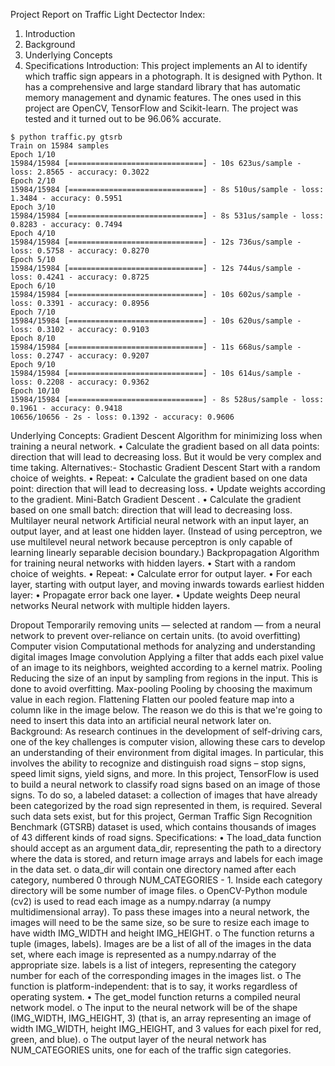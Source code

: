 Project  Report on Traffic Light Dectector
Index:
1.	Introduction
2.	Background
3.	Underlying Concepts 
4.	Specifications
Introduction:
This project implements an AI to identify which traffic sign appears in a photograph. It is designed with Python. It has a comprehensive and large standard library that has automatic memory management and dynamic features. The ones used in this project are OpenCV, TensorFlow and Scikit-learn. 
The project was tested and it turned out to be 96.06% accurate.

```
$ python traffic.py gtsrb
Train on 15984 samples
Epoch 1/10
15984/15984 [==============================] - 10s 623us/sample - loss: 2.8565 - accuracy: 0.3022
Epoch 2/10
15984/15984 [==============================] - 8s 510us/sample - loss: 1.3484 - accuracy: 0.5951
Epoch 3/10
15984/15984 [==============================] - 8s 531us/sample - loss: 0.8283 - accuracy: 0.7494
Epoch 4/10
15984/15984 [==============================] - 12s 736us/sample - loss: 0.5758 - accuracy: 0.8270
Epoch 5/10
15984/15984 [==============================] - 12s 744us/sample - loss: 0.4241 - accuracy: 0.8725
Epoch 6/10
15984/15984 [==============================] - 10s 602us/sample - loss: 0.3391 - accuracy: 0.8956
Epoch 7/10
15984/15984 [==============================] - 10s 620us/sample - loss: 0.3102 - accuracy: 0.9103
Epoch 8/10
15984/15984 [==============================] - 11s 668us/sample - loss: 0.2747 - accuracy: 0.9207
Epoch 9/10
15984/15984 [==============================] - 10s 614us/sample - loss: 0.2208 - accuracy: 0.9362
Epoch 10/10
15984/15984 [==============================] - 8s 528us/sample - loss: 0.1961 - accuracy: 0.9418
10656/10656 - 2s - loss: 0.1392 - accuracy: 0.9606
```

Underlying Concepts:
Gradient Descent
Algorithm for minimizing loss when training a neural network.
•	Calculate the gradient based on all data points: direction that will lead to decreasing loss.
But it would be very complex and time taking.
Alternatives:-
Stochastic Gradient Descent
Start with a random choice of weights. 
• Repeat:
 • Calculate the gradient based on one data point: direction that will lead to decreasing loss.
 • Update weights according to the gradient.
Mini-Batch Gradient Descent
.  • Calculate the gradient based on one small batch: direction that will lead to decreasing loss. 
Multilayer neural network 
Artificial neural network with an input layer, an output layer, and at least one hidden layer. (Instead of using perceptron, we use multilevel neural network because perceptron is only capable of learning linearly separable decision boundary.)
Backpropagation 
Algorithm for training neural networks with hidden layers.
• Start with a random choice of weights. 
• Repeat: 
• Calculate error for output layer. 
• For each layer, starting with output layer, and moving inwards towards earliest hidden layer: 
• Propagate error back one layer. 
• Update weights
Deep neural networks 
Neural network with multiple hidden layers.

Dropout 
Temporarily removing units — selected at random — from a neural network to prevent over-reliance on certain units. (to avoid overfitting)
Computer vision 
Computational methods for analyzing and understanding digital images
Image convolution 
Applying a filter that adds each pixel value of an image to its neighbors, weighted according to a kernel matrix.
Pooling 
Reducing the size of an input by sampling from regions in the input. This is done to avoid overfitting.
Max-pooling 
Pooling by choosing the maximum value in each region. 
Flattening
Flatten our pooled feature map into a column like in the image below. The reason we do this is that we're going to need to insert this data into an artificial neural network later on.
Background:
As research continues in the development of self-driving cars, one of the key challenges is computer vision, allowing these cars to develop an understanding of their environment from digital images. In particular, this involves the ability to recognize and distinguish road signs – stop signs, speed limit signs, yield signs, and more.
In this project, TensorFlow is used to build a neural network to classify road signs based on an image of those signs. To do so, a  labeled dataset: a collection of images that have already been categorized by the road sign represented in them, is required.
Several such data sets exist, but for this project, German Traffic Sign Recognition Benchmark (GTSRB) dataset is used, which contains thousands of images of 43 different kinds of road signs.
Specifications:
•	The load_data function should accept as an argument data_dir, representing the path to a directory where the data is stored, and return image arrays and labels for each image in the data set.
o	 data_dir will contain one directory named after each category, numbered 0 through NUM_CATEGORIES - 1. Inside each category directory will be some number of image files.
o	 OpenCV-Python module (cv2) is used to read each image as a numpy.ndarray (a numpy multidimensional array). To pass these images into a neural network, the images will need to be the same size, so be sure to resize each image to have width IMG_WIDTH and height IMG_HEIGHT.
o	The function returns a tuple (images, labels). Images are be a list of all of the images in the data set, where each image is represented as a numpy.ndarray of the appropriate size.  labels is a list of integers, representing the category number for each of the corresponding images in the images list.
o	The function is platform-independent: that is to say, it works regardless of operating system. 
•	The get_model function returns a compiled neural network model.
o	 The input to the neural network will be of the shape (IMG_WIDTH, IMG_HEIGHT, 3) (that is, an array representing an image of width IMG_WIDTH, height IMG_HEIGHT, and 3 values for each pixel for red, green, and blue).
o	The output layer of the neural network has NUM_CATEGORIES units, one for each of the traffic sign categories.




